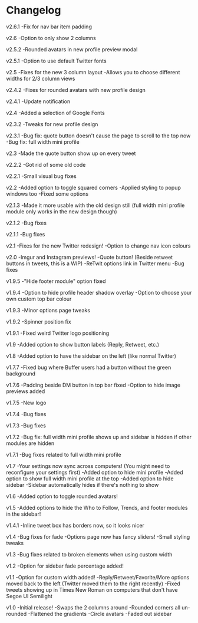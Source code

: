 Changelog
=========

v2.6.1
-Fix for nav bar item padding

v2.6
-Option to only show 2 columns

v2.5.2
-Rounded avatars in new profile preview modal

v2.5.1
-Option to use default Twitter fonts

v2.5
-Fixes for the new 3 column layout
-Allows you to choose different widths for 2/3 column views

v2.4.2
-Fixes for rounded avatars with new profile design

v2.4.1
-Update notification

v2.4
-Added a selection of Google Fonts

v2.3.2
-Tweaks for new profile design

v2.3.1
-Bug fix: quote button doesn't cause the page to scroll to the top now
-Bug fix: full width mini profile

v2.3
-Made the quote button show up on every tweet

v2.2.2
-Got rid of some old code

v2.2.1
-Small visual bug fixes

v2.2
-Added option to toggle squared corners
-Applied styling to popup windows too
-Fixed some options

v2.1.3
-Made it more usable with the old design still (full width mini profile module only works in the new design though)

v2.1.2
-Bug fixes

v2.1.1
-Bug fixes

v2.1
-Fixes for the new Twitter redesign!
-Option to change nav icon colours

v2.0
-Imgur and Instagram previews!
-Quote button! (Beside retweet buttons in tweets, this is a WIP)
-ReTwit options link in Twitter menu
-Bug fixes

v1.9.5
-"Hide footer module" option fixed

v1.9.4
-Option to hide profile header shadow overlay
-Option to choose your own custom top bar colour

v1.9.3
-Minor options page tweaks

v1.9.2
-Spinner position fix

v1.9.1
-Fixed weird Twitter logo positioning

v1.9
-Added option to show button labels (Reply, Retweet, etc.)

v1.8
-Added option to have the sidebar on the left (like normal Twitter)

v1.7.7
-Fixed bug where Buffer users had a button without the green background

v1.7.6
-Padding beside DM button in top bar fixed
-Option to hide image previews added

v1.7.5
-New logo

v1.7.4
-Bug fixes

v1.7.3
-Bug fixes

v1.7.2
-Bug fix: full width mini profile shows up and sidebar is hidden if other modules are hidden

v1.7.1
-Bug fixes related to full width mini profile

v1.7
-Your settings now sync across computers! (You might need to reconfigure your settings first)
-Added option to hide mini profile
-Added option to show full width mini profile at the top
-Added option to hide sidebar
-Sidebar automatically hides if there's nothing to show

v1.6
-Added option to toggle rounded avatars!

v1.5
-Added options to hide the Who to Follow, Trends, and footer modules in the sidebar!

v1.4.1
-Inline tweet box has borders now, so it looks nicer

v1.4
-Bug fixes for fade
-Options page now has fancy sliders!
-Small styling tweaks

v1.3
-Bug fixes related to broken elements when using custom width

v1.2
-Option for sidebar fade percentage added!

v1.1
-Option for custom width added!
-Reply/Retweet/Favorite/More options moved back to the left (Twitter moved them to the right recently)
-Fixed tweets showing up in Times New Roman on computers that don't have Segoe UI Semilight

v1.0
-Initial release!
-Swaps the 2 columns around
-Rounded corners all un-rounded
-Flattened the gradients
-Circle avatars
-Faded out sidebar
